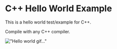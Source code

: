# C++ Hello World Example
This is a hello world test/example for C++.

Compile with any C++ compiler.

!["Hello world gif..."](https://external-content.duckduckgo.com/iu/?u=https%3A%2F%2Fcdn-images-1.medium.com%2Fmax%2F1200%2F1*jB76MLZjiNhGSQQvxm7LSQ.gif&f=1&nofb=1)
